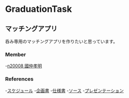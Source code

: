 
# GraduationTask

## マッチングアプリ
呑み専用のマッチングアプリを作りたいと思っています。

### Member
-[n20008 國仲孝明](https://github.com/n20008/GraduationTask)

### References
-[スケジュール]()
-[企画書](https://github.com/n20008/GraduationTasks/blob/main/project/%E4%BC%81%E7%94%BB%E6%9B%B8)
-[仕様書]()
-[ソース]()
-[プレゼンテーション]()

